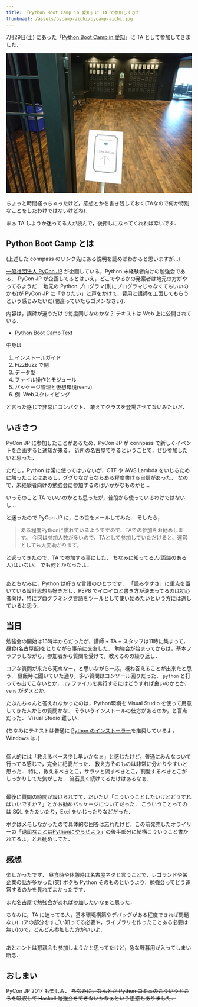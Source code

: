 ```yaml
---
title: 「Python Boot Camp in 愛知」に TA で参加してきた
thumbnail: /assets/pycamp-aichi/pycamp-aichi.jpg
---
```


7月29日(土) にあった「[Python Boot Camp in 愛知](https://pyconjp.connpass.com/event/60165/)」に TA として参加してきました．

![](/assets/pycamp-aichi/pycamp-aichi.jpg)

ちょっと時間経っちゃったけど，感想とかを書き残しておく(TAなので何か特別なことをしたわけではないけどね)．

まぁ TA しようか迷ってる人が読んで，後押しになってくれれば幸いです．

## Python Boot Camp とは

(上述した connpass のリンク先にある説明を読めばわかると思いますが...)

[一般社団法人 PyCon JP](https://www.pycon.jp/) が企画している，Python 未経験者向けの勉強会である．
PyCon JP が企画してるとはいえ，どこでやるかの発案者は地元の方がやってるようだ．
地元の Python プログラマ(別にプログラマじゃなくてもいいのかも)が PyCon JP に「やりたい」と声をかけて，費用と講師を工面してもらうという感じみたいだ(間違っていたらゴメンなさい)．

内容は，講師が違うだけで毎度同じなのかな？
テキストは Web 上に公開されている．

- [Python Boot Camp Text](http://bootcamp-text.readthedocs.io/)

中身は

1. インストールガイド
2. FizzBuzz で例
3. データ型
4. ファイル操作とモジュール
5. パッケージ管理と仮想環境(venv)
6. 例: Webスクレイピング

と言った感じで非常にコンパクト．
敢えてクラスを登場させてないみたいだ．

## いきさつ

PyCon JP に参加したことがあるため，PyCon JP が connpass で新しくイベントを企画すると通知が来る．
近所の名古屋でやるということで，ぜひ参加したいと思った．

ただし，Python は常に使ってはいないが，CTF や AWS Lambda をいじるために触ったことはあるし，ググりながらならある程度書ける自信があった．
なので，未経験者向けの勉強会に参加するのはいかがなものかと...

いっそのこと TA でいいのかとも思ったが，普段から使っているわけではないし...

と迷ったので PyCon JP に，この旨をメールしてみた．
そしたら，

> ある程度Pythonに慣れているようですので、TAでの参加をお勧めします。
> 今回は参加人数が多いので、TAとして参加していただけると、運営としても大変助かります。

と返ってきたので，TA で参加する事にした．
ちなみに知ってる人(面識のある人)はいない．
でも何とかなったよ．

##

あとちなみに，Python は好きな言語のひとつです．
「読みやすさ」に重点を置いている設計思想も好きだし，PEP8 でイロイロと書き方が決まってるのは初心者向け，特にプログラミング言語をツールとして使い始めたいという方には適していると思う．

## 当日

勉強会の開始は13時半からだったが，講師 + TA + スタッフは11時に集まって，昼食(名古屋飯)をとりながら事前に交友した．
勉強会が始まってからは，基本フラフラしながら，参加者から質問を受けて，教えるのの繰り返し．

コアな質問が来たら死ぬなー，と思いながら一応，概ね答えることが出来たと思う．
昼飯時に聞いていた通り，多い質問はコンソール回りだった．
`python` と打っても出てこないとか，`.py` ファイルを実行するにはどうすれば良いのかとか，`venv` がダメとか．

たぶんちゃんと答えれなかったのは，Python環境を Visual Studio を使って用意してきた人からの質問かな．
そういうインストールの仕方があるのか，と盲点だった．
Visual Studio 難しい．

(ちなみにテキストは普通に [Python のインストーラー](https://www.python.org/downloads/windows/)を推奨しているよ，Windows は．)

##

個人的には「教えるペース少し早いかなぁ」と感じたけど，普通にみんなついて行ってる感じで，完全に杞憂だった．
教え方そのものは非常に分かりやすいと思った．
特に，教えるべきとこ，サラッと流すべきとこ，割愛するべきとこがしっかりしてた気がした．
流石長く続けてるだけはあるなぁ．

##

最後に質問の時間が設けられてて，だいたい「こういうことしたいけどどうすればいいですか？」とかお勧めパッケージについてだった．
こういうことってのは SQL をたたいたり，Exel をいじったりなどだった．

ボクはメモしなかったので具体的な回答は忘れたけど，この前発売したオライリーの「[退屈なことはPythonにやらせよう](https://www.oreilly.co.jp/books/9784873117782/)」の後半部分に結構こういうこと書かれてるよ，とお勧めしてた．

## 感想

楽しかったです．
昼食時や休憩時は名古屋ネタと言うことで，レゴランドや某企業の話が多かった(笑)
ボクも Python そのものというより，勉強会ってどう運営するのかを見れてよかったです．

また名古屋で勉強会があれば参加したいなぁと思った．

ちなみに，TA に迷ってる人，基本環境構築やデバッグがある程度できれば問題ない(コアの部分をすごい知ってる必要や，ライブラリを作ったことある必要は無い)ので，どんどん参加した方がいいよ．

##

あとホントは懇親会も参加しようかと思ってたけど，急な野暮用が入ってしまい断念．

## おしまい

PyCon JP 2017 も楽しみ．
~~ちなみに，なんとか Python コミュのこういうところを吸収して Haskell 勉強会をできないかなぁという思惑もありました．~~

